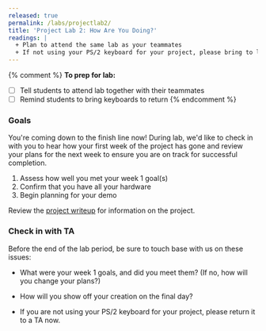 ```yaml
---
released: true
permalink: /labs/projectlab2/
title: 'Project Lab 2: How Are You Doing?'
readings: |
  + Plan to attend the same lab as your teammates
  + If not using your PS/2 keyboard for your project, please bring to lab to return to us. 
---
```

{% comment %}
__To prep for lab:__
- [ ] Tell students to attend lab together with their teammates
- [ ] Remind students to bring keyboards to return
{% endcomment %}

### Goals

You're coming down to the finish line now! During lab, we'd like to check in with you to hear how your first week of the project has gone and review your plans for the next week to ensure you are on track for successful completion.

1. Assess how well you met your week 1 goal(s)
2. Confirm that you have all your hardware
3. Begin planning for your demo

Review the [project writeup](/assignments/project) for information on the project.

### Check in with TA

Before the end of the lab period, be sure to touch base with us on these issues:

* What were your week 1 goals, and did you meet them? (If no, how will you change your plans?)

* How will you show off your creation on the final day?

* If you are not using your PS/2 keyboard for your project, please return it to a TA now.
